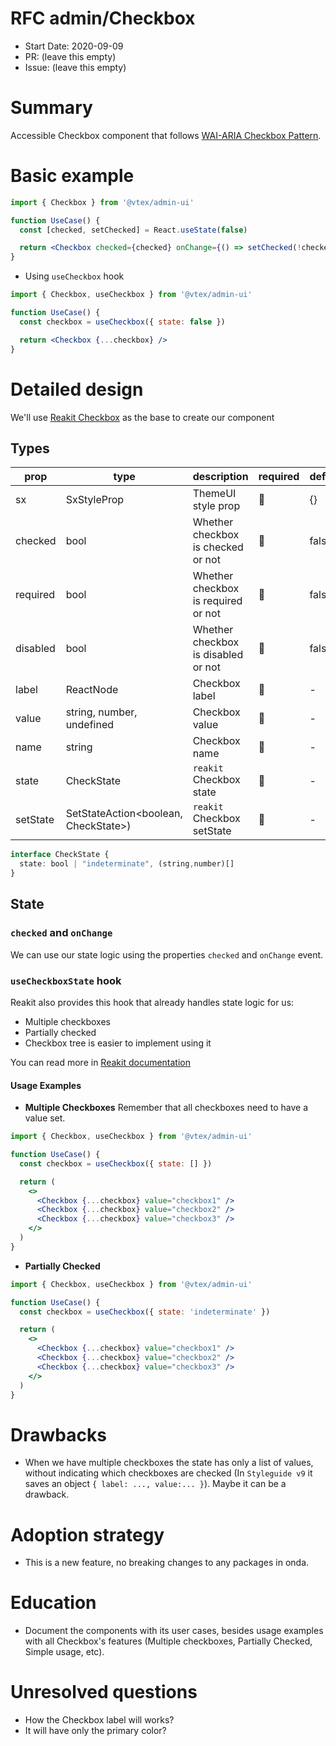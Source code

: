 # RFC admin/Checkbox

- Start Date: 2020-09-09
- PR: (leave this empty)
- Issue: (leave this empty)

# Summary

Accessible Checkbox component that follows [WAI-ARIA Checkbox Pattern](https://www.w3.org/TR/wai-aria-practices/#checkbox).

# Basic example

```jsx
import { Checkbox } from '@vtex/admin-ui'

function UseCase() {
  const [checked, setChecked] = React.useState(false)

  return <Checkbox checked={checked} onChange={() => setChecked(!checked)} />
}
```

- Using `useCheckbox` hook

```jsx
import { Checkbox, useCheckbox } from '@vtex/admin-ui'

function UseCase() {
  const checkbox = useCheckbox({ state: false })

  return <Checkbox {...checkbox} />
}
```

# Detailed design

We'll use [Reakit Checkbox](https://reakit.io/docs/checkbox/) as the base to create our component

## Types

| prop     | type                                 | description                         | required | default |
| -------- | ------------------------------------ | ----------------------------------- | -------- | ------- |
| sx       | SxStyleProp                          | ThemeUI style prop                  | 🚫       | {}      |
| checked  | bool                                 | Whether checkbox is checked or not  | 🚫       | false   |
| required | bool                                 | Whether checkbox is required or not | 🚫       | false   |
| disabled | bool                                 | Whether checkbox is disabled or not | 🚫       | false   |
| label    | ReactNode                            | Checkbox label                      | 🚫       | -       |
| value    | string, number, undefined            | Checkbox value                      | 🚫       | -       |
| name     | string                               | Checkbox name                       | 🚫       | -       |
| state    | CheckState                           | `reakit` Checkbox state             | 🚫       | -       |
| setState | SetStateAction<boolean, CheckState>) | `reakit` Checkbox setState          | 🚫       | -       |

```ts
interface CheckState {
  state: bool | "indeterminate", (string,number)[]
}
```

## State

### `checked` and `onChange`

We can use our state logic using the properties `checked` and `onChange` event.

### `useCheckboxState` hook

Reakit also provides this hook that already handles state logic for us:

- Multiple checkboxes
- Partially checked
- Checkbox tree is easier to implement using it

You can read more in [Reakit documentation](https://reakit.io/docs/checkbox/#usecheckboxstate)

#### Usage Examples

- **Multiple Checkboxes**
  Remember that all checkboxes need to have a value set.

```jsx
import { Checkbox, useCheckbox } from '@vtex/admin-ui'

function UseCase() {
  const checkbox = useCheckbox({ state: [] })

  return (
    <>
      <Checkbox {...checkbox} value="checkbox1" />
      <Checkbox {...checkbox} value="checkbox2" />
      <Checkbox {...checkbox} value="checkbox3" />
    </>
  )
}
```

- **Partially Checked**

```jsx
import { Checkbox, useCheckbox } from '@vtex/admin-ui'

function UseCase() {
  const checkbox = useCheckbox({ state: 'indeterminate' })

  return (
    <>
      <Checkbox {...checkbox} value="checkbox1" />
      <Checkbox {...checkbox} value="checkbox2" />
      <Checkbox {...checkbox} value="checkbox3" />
    </>
  )
}
```

# Drawbacks

- When we have multiple checkboxes the state has only a list of values, without indicating which checkboxes are checked (In `Styleguide v9` it saves an object `{ label: ..., value:... }`). Maybe it can be a drawback.

# Adoption strategy

- This is a new feature, no breaking changes to any packages in onda.

# Education

- Document the components with its user cases, besides usage examples with all Checkbox's features (Multiple checkboxes, Partially Checked, Simple usage, etc).

# Unresolved questions

- How the Checkbox label will works?
- It will have only the primary color?
